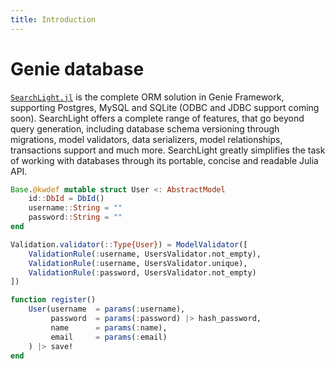 ```yaml
---
title: Introduction
---
```


# Genie database

[`SearchLight.jl`](https://github.com/GenieFramework/SearchLight.jl) is the complete ORM solution in Genie Framework, supporting Postgres, MySQL and SQLite (ODBC and JDBC support coming soon). SearchLight offers a complete range of features, that go beyond query generation, including database schema versioning through migrations, model validators, data serializers, model relationships, transactions support and much more. SearchLight greatly simplifies the task of working with databases through its portable, concise and readable Julia API.

```julia
Base.@kwdef mutable struct User <: AbstractModel
    id::DbId = DbId()
    username::String = ""
    password::String = ""
end

Validation.validator(::Type{User}) = ModelValidator([
    ValidationRule(:username, UsersValidator.not_empty),
    ValidationRule(:username, UsersValidator.unique),
    ValidationRule(:password, UsersValidator.not_empty)
])

function register()
    User(username  = params(:username),
         password  = params(:password) |> hash_password,
         name      = params(:name),
         email     = params(:email)
    ) |> save!
end
```
